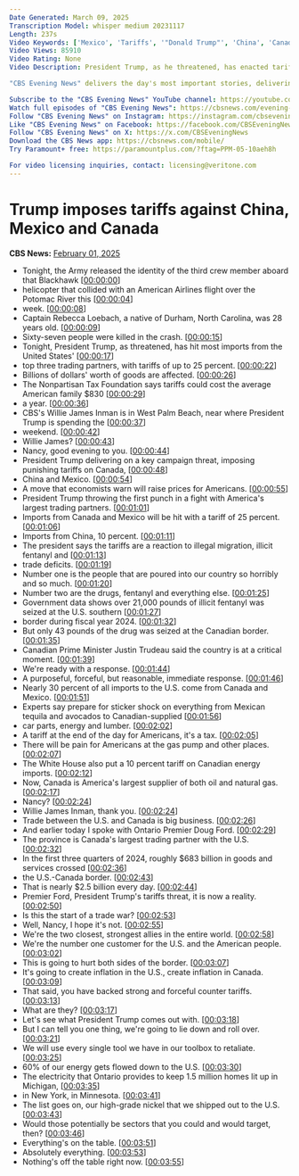 ```yaml
---
Date Generated: March 09, 2025
Transcription Model: whisper medium 20231117
Length: 237s
Video Keywords: ['Mexico', 'Tariffs', '"Donald Trump"', 'China', 'Canada', 'Clips', 'Politics', 'World', '"Evening News Business"', 'Washington', 'U.S.']
Video Views: 85910
Video Rating: None
Video Description: President Trump, as he threatened, has enacted tariffs of 25% on imports from Mexico and Canada, along with an additional 10% tariff on goods from China. Energy imports from Canada, however, will only be hit with a 10% tariff. Willie James Inman has the details. Then, Ontario Premier Doug Ford discusses whether this is the start of a trade war.

"CBS Evening News" delivers the day's most important stories, delivering context and depth to bring greater understanding to your world. Check local listings for "CBS Evening News" broadcast times.

Subscribe to the "CBS Evening News" YouTube channel: https://youtube.com/CBSEveningNews
Watch full episodes of "CBS Evening News": https://cbsnews.com/evening-news/full-episodes/
Follow "CBS Evening News" on Instagram: https://instagram.com/cbseveningnews/
Like "CBS Evening News" on Facebook: https://facebook.com/CBSEveningNews
Follow "CBS Evening News" on X: https://x.com/CBSEveningNews
Download the CBS News app: https://cbsnews.com/mobile/
Try Paramount+ free: https://paramountplus.com/?ftag=PPM-05-10aeh8h

For video licensing inquiries, contact: licensing@veritone.com
---
```


# Trump imposes tariffs against China, Mexico and Canada
**CBS News:** [February 01, 2025](https://www.youtube.com/watch?v=KTmGgzhXhEo)
*  Tonight, the Army released the identity of the third crew member aboard that Blackhawk [[00:00:00](https://www.youtube.com/watch?v=KTmGgzhXhEo&t=0.0s)]
*  helicopter that collided with an American Airlines flight over the Potomac River this [[00:00:04](https://www.youtube.com/watch?v=KTmGgzhXhEo&t=4.0s)]
*  week. [[00:00:08](https://www.youtube.com/watch?v=KTmGgzhXhEo&t=8.56s)]
*  Captain Rebecca Loebach, a native of Durham, North Carolina, was 28 years old. [[00:00:09](https://www.youtube.com/watch?v=KTmGgzhXhEo&t=9.56s)]
*  Sixty-seven people were killed in the crash. [[00:00:15](https://www.youtube.com/watch?v=KTmGgzhXhEo&t=15.0s)]
*  Tonight, President Trump, as threatened, has hit most imports from the United States' [[00:00:17](https://www.youtube.com/watch?v=KTmGgzhXhEo&t=17.6s)]
*  top three trading partners, with tariffs of up to 25 percent. [[00:00:22](https://www.youtube.com/watch?v=KTmGgzhXhEo&t=22.0s)]
*  Billions of dollars' worth of goods are affected. [[00:00:26](https://www.youtube.com/watch?v=KTmGgzhXhEo&t=26.84s)]
*  The Nonpartisan Tax Foundation says tariffs could cost the average American family $830 [[00:00:29](https://www.youtube.com/watch?v=KTmGgzhXhEo&t=29.2s)]
*  a year. [[00:00:36](https://www.youtube.com/watch?v=KTmGgzhXhEo&t=36.72s)]
*  CBS's Willie James Inman is in West Palm Beach, near where President Trump is spending the [[00:00:37](https://www.youtube.com/watch?v=KTmGgzhXhEo&t=37.72s)]
*  weekend. [[00:00:42](https://www.youtube.com/watch?v=KTmGgzhXhEo&t=42.2s)]
*  Willie James? [[00:00:43](https://www.youtube.com/watch?v=KTmGgzhXhEo&t=43.2s)]
*  Nancy, good evening to you. [[00:00:44](https://www.youtube.com/watch?v=KTmGgzhXhEo&t=44.2s)]
*  President Trump delivering on a key campaign threat, imposing punishing tariffs on Canada, [[00:00:48](https://www.youtube.com/watch?v=KTmGgzhXhEo&t=48.28s)]
*  China and Mexico. [[00:00:54](https://www.youtube.com/watch?v=KTmGgzhXhEo&t=54.2s)]
*  A move that economists warn will raise prices for Americans. [[00:00:55](https://www.youtube.com/watch?v=KTmGgzhXhEo&t=55.88s)]
*  President Trump throwing the first punch in a fight with America's largest trading partners. [[00:01:01](https://www.youtube.com/watch?v=KTmGgzhXhEo&t=61.32s)]
*  Imports from Canada and Mexico will be hit with a tariff of 25 percent. [[00:01:06](https://www.youtube.com/watch?v=KTmGgzhXhEo&t=66.5s)]
*  Imports from China, 10 percent. [[00:01:11](https://www.youtube.com/watch?v=KTmGgzhXhEo&t=71.76s)]
*  The president says the tariffs are a reaction to illegal migration, illicit fentanyl and [[00:01:13](https://www.youtube.com/watch?v=KTmGgzhXhEo&t=73.82s)]
*  trade deficits. [[00:01:19](https://www.youtube.com/watch?v=KTmGgzhXhEo&t=79.03999999999999s)]
*  Number one is the people that are poured into our country so horribly and so much. [[00:01:20](https://www.youtube.com/watch?v=KTmGgzhXhEo&t=80.44s)]
*  Number two are the drugs, fentanyl and everything else. [[00:01:25](https://www.youtube.com/watch?v=KTmGgzhXhEo&t=85.28s)]
*  Government data shows over 21,000 pounds of illicit fentanyl was seized at the U.S. southern [[00:01:27](https://www.youtube.com/watch?v=KTmGgzhXhEo&t=87.88000000000001s)]
*  border during fiscal year 2024. [[00:01:32](https://www.youtube.com/watch?v=KTmGgzhXhEo&t=92.80000000000001s)]
*  But only 43 pounds of the drug was seized at the Canadian border. [[00:01:35](https://www.youtube.com/watch?v=KTmGgzhXhEo&t=95.72s)]
*  Canadian Prime Minister Justin Trudeau said the country is at a critical moment. [[00:01:39](https://www.youtube.com/watch?v=KTmGgzhXhEo&t=99.84s)]
*  We're ready with a response. [[00:01:44](https://www.youtube.com/watch?v=KTmGgzhXhEo&t=104.16s)]
*  A purposeful, forceful, but reasonable, immediate response. [[00:01:46](https://www.youtube.com/watch?v=KTmGgzhXhEo&t=106.04s)]
*  Nearly 30 percent of all imports to the U.S. come from Canada and Mexico. [[00:01:51](https://www.youtube.com/watch?v=KTmGgzhXhEo&t=111.52000000000001s)]
*  Experts say prepare for sticker shock on everything from Mexican tequila and avocados to Canadian-supplied [[00:01:56](https://www.youtube.com/watch?v=KTmGgzhXhEo&t=116.44s)]
*  car parts, energy and lumber. [[00:02:02](https://www.youtube.com/watch?v=KTmGgzhXhEo&t=122.68s)]
*  A tariff at the end of the day for Americans, it's a tax. [[00:02:05](https://www.youtube.com/watch?v=KTmGgzhXhEo&t=125.0s)]
*  There will be pain for Americans at the gas pump and other places. [[00:02:07](https://www.youtube.com/watch?v=KTmGgzhXhEo&t=127.88s)]
*  The White House also put a 10 percent tariff on Canadian energy imports. [[00:02:12](https://www.youtube.com/watch?v=KTmGgzhXhEo&t=132.32s)]
*  Now, Canada is America's largest supplier of both oil and natural gas. [[00:02:17](https://www.youtube.com/watch?v=KTmGgzhXhEo&t=137.92s)]
*  Nancy? [[00:02:24](https://www.youtube.com/watch?v=KTmGgzhXhEo&t=144.16s)]
*  Willie James Inman, thank you. [[00:02:24](https://www.youtube.com/watch?v=KTmGgzhXhEo&t=144.67999999999998s)]
*  Trade between the U.S. and Canada is big business. [[00:02:26](https://www.youtube.com/watch?v=KTmGgzhXhEo&t=146.35999999999999s)]
*  And earlier today I spoke with Ontario Premier Doug Ford. [[00:02:29](https://www.youtube.com/watch?v=KTmGgzhXhEo&t=149.44s)]
*  The province is Canada's largest trading partner with the U.S. [[00:02:32](https://www.youtube.com/watch?v=KTmGgzhXhEo&t=152.95999999999998s)]
*  In the first three quarters of 2024, roughly $683 billion in goods and services crossed [[00:02:36](https://www.youtube.com/watch?v=KTmGgzhXhEo&t=156.39999999999998s)]
*  the U.S.-Canada border. [[00:02:43](https://www.youtube.com/watch?v=KTmGgzhXhEo&t=163.11999999999998s)]
*  That is nearly $2.5 billion every day. [[00:02:44](https://www.youtube.com/watch?v=KTmGgzhXhEo&t=164.8s)]
*  Premier Ford, President Trump's tariffs threat, it is now a reality. [[00:02:50](https://www.youtube.com/watch?v=KTmGgzhXhEo&t=170.24s)]
*  Is this the start of a trade war? [[00:02:53](https://www.youtube.com/watch?v=KTmGgzhXhEo&t=173.6s)]
*  Well, Nancy, I hope it's not. [[00:02:55](https://www.youtube.com/watch?v=KTmGgzhXhEo&t=175.68s)]
*  We're the two closest, strongest allies in the entire world. [[00:02:58](https://www.youtube.com/watch?v=KTmGgzhXhEo&t=178.16s)]
*  We're the number one customer for the U.S. and the American people. [[00:03:02](https://www.youtube.com/watch?v=KTmGgzhXhEo&t=182.56s)]
*  This is going to hurt both sides of the border. [[00:03:07](https://www.youtube.com/watch?v=KTmGgzhXhEo&t=187.12s)]
*  It's going to create inflation in the U.S., create inflation in Canada. [[00:03:09](https://www.youtube.com/watch?v=KTmGgzhXhEo&t=189.84s)]
*  That said, you have backed strong and forceful counter tariffs. [[00:03:13](https://www.youtube.com/watch?v=KTmGgzhXhEo&t=193.76s)]
*  What are they? [[00:03:17](https://www.youtube.com/watch?v=KTmGgzhXhEo&t=197.6s)]
*  Let's see what President Trump comes out with. [[00:03:18](https://www.youtube.com/watch?v=KTmGgzhXhEo&t=198.8s)]
*  But I can tell you one thing, we're going to lie down and roll over. [[00:03:21](https://www.youtube.com/watch?v=KTmGgzhXhEo&t=201.2s)]
*  We will use every single tool we have in our toolbox to retaliate. [[00:03:25](https://www.youtube.com/watch?v=KTmGgzhXhEo&t=205.52s)]
*  60% of our energy gets flowed down to the U.S. [[00:03:30](https://www.youtube.com/watch?v=KTmGgzhXhEo&t=210.48s)]
*  The electricity that Ontario provides to keep 1.5 million homes lit up in Michigan, [[00:03:35](https://www.youtube.com/watch?v=KTmGgzhXhEo&t=215.12s)]
*  in New York, in Minnesota. [[00:03:41](https://www.youtube.com/watch?v=KTmGgzhXhEo&t=221.04s)]
*  The list goes on, our high-grade nickel that we shipped out to the U.S. [[00:03:43](https://www.youtube.com/watch?v=KTmGgzhXhEo&t=223.28s)]
*  Would those potentially be sectors that you could and would target, then? [[00:03:46](https://www.youtube.com/watch?v=KTmGgzhXhEo&t=226.88s)]
*  Everything's on the table. [[00:03:51](https://www.youtube.com/watch?v=KTmGgzhXhEo&t=231.84s)]
*  Absolutely everything. [[00:03:53](https://www.youtube.com/watch?v=KTmGgzhXhEo&t=233.28s)]
*  Nothing's off the table right now. [[00:03:55](https://www.youtube.com/watch?v=KTmGgzhXhEo&t=235.28s)]
